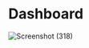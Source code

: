 # Dashboard
![Screenshot (318)](https://user-images.githubusercontent.com/84079256/151566641-dd188bfe-fa73-4929-bbf6-093dfeb5a1b1.png)
